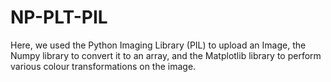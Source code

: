 # NP-PLT-PIL
Here, we used the Python Imaging Library (PIL) to upload an Image, the Numpy library to convert it to an array, and the Matplotlib library to perform various colour transformations on the image.
